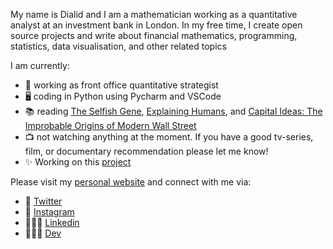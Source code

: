 My name is Dialid and I am a mathematician working as a quantitative analyst at an investment bank in London. In my free time, I create open source projects and write about financial mathematics, programming, statistics, data visualisation, and other related topics

I am currently:

- 🔭 working as front office quantitative strategist
- 🖥 coding in Python using Pycharm and VSCode
- 📚 reading [The Selfish Gene](https://en.wikipedia.org/wiki/The_Selfish_Gene), [Explaining Humans](https://www.penguin.co.uk/books/314264/explaining-humans-by-pang-dr-camilla/9780241987117), and [Capital Ideas: The Improbable Origins of Modern Wall Street](https://www.goodreads.com/en/book/show/179198.Capital_Ideas)
- 📺 not watching anything at the moment. If you have a good tv-series, film, or documentary recommendation please let me know!
- ✨ Working on this [project](https://quantgirluk.github.io/Understanding-Quantitative-Finance/intro.html)

Please visit my [personal website](https://quantgirl.blog/) and connect with me via:

- 🦜 [Twitter](https://twitter.com/Quant_Girl)
- 📸 [Instagram](https://www.instagram.com/quant_girl/)
- 👩🏽‍💼 [Linkedin](https://www.linkedin.com/in/dialidsantiago/)
- 👩🏽‍💻 [Dev](https://dev.to/quantgirluk)





<!--
**quantgirluk/quantgirluk** is a ✨ _special_ ✨ repository because its `README.md` (this file) appears on your GitHub profile.


